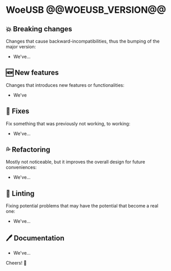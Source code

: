 # WoeUSB @@WOEUSB_VERSION@@

## :boom: Breaking changes

Changes that cause backward-incompatibilities, thus the bumping of the major version:

* We've...

## :new: New features

Changes that introduces new features or functionalities:

* We've

## :wrench: Fixes

Fix something that was previously not working, to working:

* We've...

## :sweat_drops: Refactoring

Mostly not noticeable, but it improves the overall design for future conveniences:

* We've...

## :pinching_hand: Linting

Fixing potential problems that may have the potential that become a real one:

* We've...

## :pen: Documentation

* We've...

Cheers!  :clinking_glasses:
